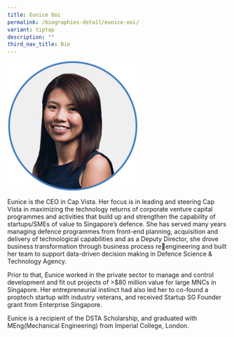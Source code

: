 ```yaml
---
title: Eunice Ooi
permalink: /biographies-detail/eunice-ooi/
variant: tiptap
description: ""
third_nav_title: Bio
---
```

<p></p><div class="isomer-image-wrapper"><img style="width: 59%;" height="auto" width="100%" alt="" src="/images/Executive Team/Eunice_Ooi.png"></div><p>Eunice is the CEO in Cap Vista. Her focus is in leading and steering Cap Vista in maximizing the technology returns of corporate venture capital programmes and activities that build up and strengthen the capability of startups/SMEs of value to Singapore’s defence. She has served many years managing defence programmes from front-end planning, acquisition and delivery of technological capabilities and as a Deputy Director, she drove business transformation through business process reengineering and built her team to support data-driven decision making in Defence Science &amp; Technology Agency.</p><p></p><p></p><p>Prior to that, Eunice worked in the private sector to manage and control development and fit out projects of &gt;$80 million value for large MNCs in Singapore. Her entrepreneurial instinct had also led her to co-found a proptech startup with industry veterans, and received Startup SG Founder grant from Enterprise Singapore.</p><p></p><p></p><p>Eunice is a recipient of the DSTA Scholarship, and graduated with MEng(Mechanical Engineering) from Imperial College, London.</p>
